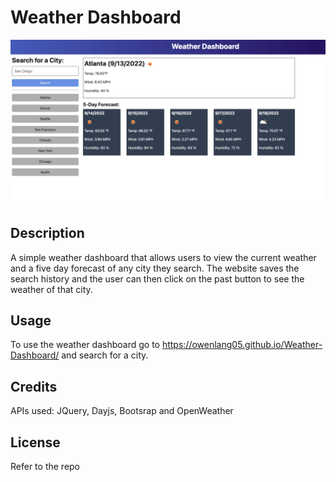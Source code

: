 # Weather Dashboard

![picture of website](assets/photo.png)

## Description

A simple weather dashboard that allows users to view the current weather and a five day forecast of any city they search. The website saves the search history and the user can then click on the past button to see the weather of that city.

## Usage

To use the weather dashboard go to https://owenlang05.github.io/Weather-Dashboard/ and search for a city.

## Credits

APIs used: JQuery, Dayjs, Bootsrap and OpenWeather

## License

Refer to the repo
